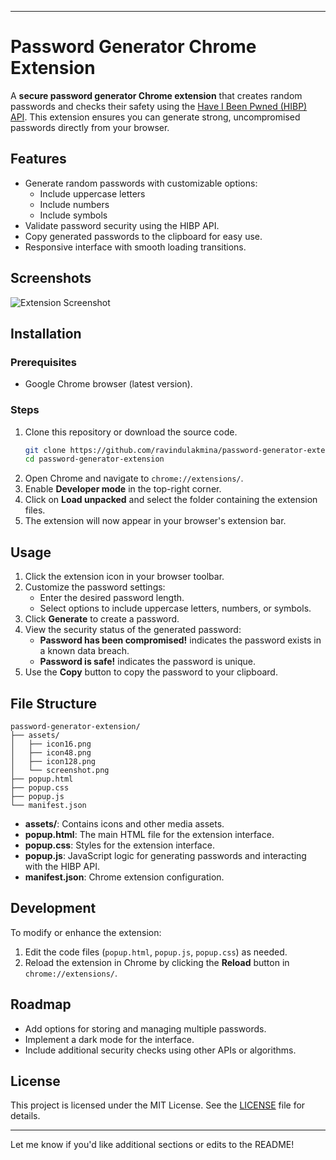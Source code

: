 

---

# Password Generator Chrome Extension

A **secure password generator Chrome extension** that creates random passwords and checks their safety using the [Have I Been Pwned (HIBP) API](https://haveibeenpwned.com/). This extension ensures you can generate strong, uncompromised passwords directly from your browser.

## Features

- Generate random passwords with customizable options:
  - Include uppercase letters
  - Include numbers
  - Include symbols
- Validate password security using the HIBP API.
- Copy generated passwords to the clipboard for easy use.
- Responsive interface with smooth loading transitions.

## Screenshots

![Extension Screenshot](https://res.cloudinary.com/dzdxnfmal/image/upload/v1732346489/my/r1gcqf4ihirxqcugicho.png)

## Installation

### Prerequisites
- Google Chrome browser (latest version).

### Steps
1. Clone this repository or download the source code.
    ```bash
    git clone https://github.com/ravindulakmina/password-generator-extension.git
    cd password-generator-extension
    ```
2. Open Chrome and navigate to `chrome://extensions/`.
3. Enable **Developer mode** in the top-right corner.
4. Click on **Load unpacked** and select the folder containing the extension files.
5. The extension will now appear in your browser's extension bar.

## Usage

1. Click the extension icon in your browser toolbar.
2. Customize the password settings:
   - Enter the desired password length.
   - Select options to include uppercase letters, numbers, or symbols.
3. Click **Generate** to create a password.
4. View the security status of the generated password:
   - **Password has been compromised!** indicates the password exists in a known data breach.
   - **Password is safe!** indicates the password is unique.
5. Use the **Copy** button to copy the password to your clipboard.

## File Structure

```
password-generator-extension/
├── assets/
│   ├── icon16.png
│   ├── icon48.png
│   ├── icon128.png
│   └── screenshot.png
├── popup.html
├── popup.css
├── popup.js
└── manifest.json
```

- **assets/**: Contains icons and other media assets.
- **popup.html**: The main HTML file for the extension interface.
- **popup.css**: Styles for the extension interface.
- **popup.js**: JavaScript logic for generating passwords and interacting with the HIBP API.
- **manifest.json**: Chrome extension configuration.

## Development

To modify or enhance the extension:
1. Edit the code files (`popup.html`, `popup.js`, `popup.css`) as needed.
2. Reload the extension in Chrome by clicking the **Reload** button in `chrome://extensions/`.

## Roadmap

- Add options for storing and managing multiple passwords.
- Implement a dark mode for the interface.
- Include additional security checks using other APIs or algorithms.

## License

This project is licensed under the MIT License. See the [LICENSE](LICENSE) file for details.

---

Let me know if you'd like additional sections or edits to the README!
